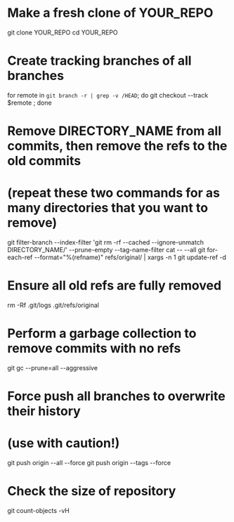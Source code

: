 # Make a fresh clone of YOUR_REPO
git clone YOUR_REPO
cd YOUR_REPO

# Create tracking branches of all branches
for remote in `git branch -r | grep -v /HEAD`; do git checkout --track $remote ; done

# Remove DIRECTORY_NAME from all commits, then remove the refs to the old commits
# (repeat these two commands for as many directories that you want to remove)
git filter-branch --index-filter 'git rm -rf --cached --ignore-unmatch DIRECTORY_NAME/' --prune-empty --tag-name-filter cat -- --all
git for-each-ref --format="%(refname)" refs/original/ | xargs -n 1 git update-ref -d

# Ensure all old refs are fully removed
rm -Rf .git/logs .git/refs/original

# Perform a garbage collection to remove commits with no refs
git gc --prune=all --aggressive

# Force push all branches to overwrite their history
# (use with caution!)
git push origin --all --force
git push origin --tags --force

# Check the size of repository
git count-objects -vH

